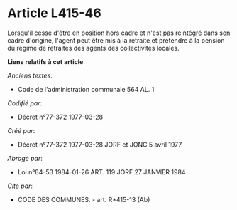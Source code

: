 # Article L415-46

Lorsqu'il cesse d'être en position hors cadre et n'est pas réintégré dans son cadre d'origine, l'agent peut être mis à la
retraite et prétendre à la pension du régime de retraites des agents des collectivités locales.

**Liens relatifs à cet article**

_Anciens textes_:

  - Code de l'administration communale 564 AL. 1

_Codifié par_:

  - Décret n°77-372 1977-03-28

_Créé par_:

  - Décret n°77-372 1977-03-28 JORF et JONC 5 avril 1977

_Abrogé par_:

  - Loi n°84-53 1984-01-26 ART. 119 JORF 27 JANVIER 1984

_Cité par_:

  - CODE DES COMMUNES. - art. R*415-13 (Ab)
